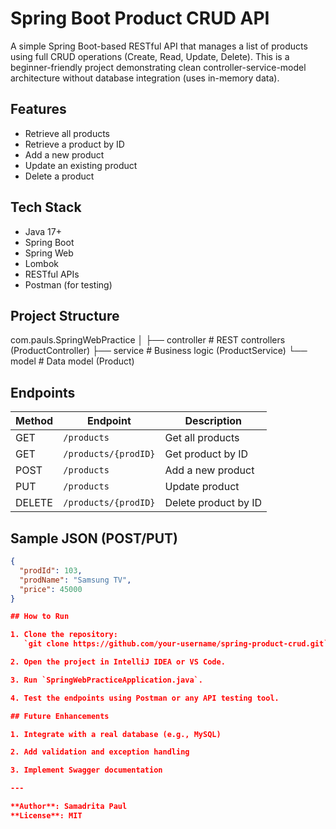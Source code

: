 # Spring Boot Product CRUD API

A simple Spring Boot-based RESTful API that manages a list of products using full CRUD operations (Create, Read, Update, Delete). This is a beginner-friendly project demonstrating clean controller-service-model architecture without database integration (uses in-memory data).

## Features

- Retrieve all products
- Retrieve a product by ID
- Add a new product
- Update an existing product
- Delete a product

## Tech Stack

- Java 17+
- Spring Boot
- Spring Web
- Lombok
- RESTful APIs
- Postman (for testing)

## Project Structure

com.pauls.SpringWebPractice
│
├── controller # REST controllers (ProductController)
├── service # Business logic (ProductService)
└── model # Data model (Product)

## Endpoints

| Method | Endpoint             | Description           |
|--------|----------------------|-----------------------|
| GET    | `/products`          | Get all products      |
| GET    | `/products/{prodID}` | Get product by ID     |
| POST   | `/products`          | Add a new product     |
| PUT    | `/products`          | Update product        |
| DELETE | `/products/{prodID}` | Delete product by ID  |

## Sample JSON (POST/PUT)

```json
{
  "prodId": 103,
  "prodName": "Samsung TV",
  "price": 45000
}

## How to Run

1. Clone the repository:  
   `git clone https://github.com/your-username/spring-product-crud.git`

2. Open the project in IntelliJ IDEA or VS Code.

3. Run `SpringWebPracticeApplication.java`.

4. Test the endpoints using Postman or any API testing tool.

## Future Enhancements

1. Integrate with a real database (e.g., MySQL)

2. Add validation and exception handling

3. Implement Swagger documentation

---

**Author**: Samadrita Paul  
**License**: MIT

